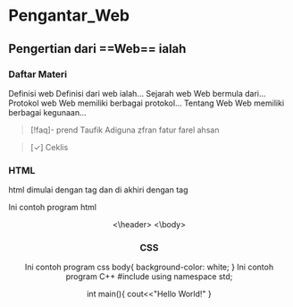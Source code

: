 # Pengantar_Web
## Pengertian dari ==Web== ialah

### Daftar Materi
Definisi web Definisi dari web ialah...
Sejarah web Web bermula dari...
Protokol web Web memiliki berbagai protokol...
Tentang Web Web memiliki berbagai kegunaan...

>[!faq]- prend
>Taufik
>Adiguna
>zfran
>fatur
>farel
>ahsan


>[✓] Ceklis
>
### HTML
html dimulai dengan tag <html> dan di akhiri dengan tag </html>

Ini contoh program html

<html>
 <header>
 <\header>
 <body>
 <\body>
</html>

### CSS
Ini contoh program css
body{
 background-color: white;
}
Ini contoh program C++
#include <iostream>
using namespace std;

int main(){
 cout<<"Hello World!"
}
